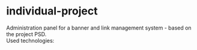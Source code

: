 # individual-project
Administration panel for a banner and link management system - based on the project PSD. <br>
Used technologies: 
